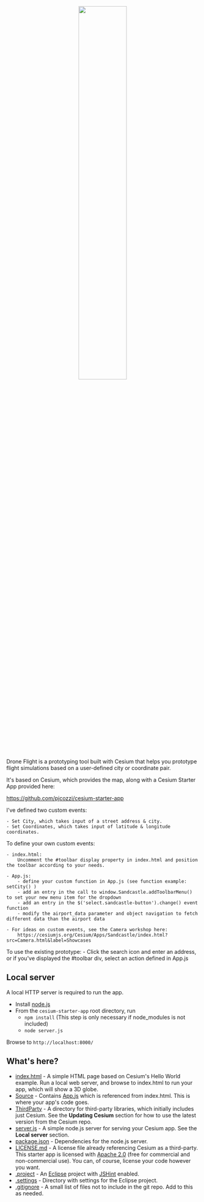 <p align="center">
<a href="http://cesiumjs.org/">
<img src="https://github.com/AnalyticalGraphicsInc/cesium/wiki/logos/Cesium_Logo_Color.jpg" width="50%" />
</a>
</p>

Drone Flight is a prototyping tool built with Cesium that helps you prototype flight simulations based on a user-defined city or coordinate pair.

It's based on Cesium, which provides the map, along with a Cesium Starter App provided here:

https://github.com/pjcozzi/cesium-starter-app

I've defined two custom events: 

	- Set City, which takes input of a street address & city.
	- Set Coordinates, which takes input of latitude & longitude coordinates.

To define your own custom events:

	- index.html:
		Uncomment the #toolbar display property in index.html and position the toolbar according to your needs.

	- App.js:
		- define your custom function in App.js (see function example: setCity() )
		- add an entry in the call to window.Sandcastle.addToolbarMenu() to set your new menu item for the dropdown
		- add an entry in the $('select.sandcastle-button').change() event function
		- modify the airport_data parameter and object navigation to fetch different data than the airport data

	- For ideas on custom events, see the Camera workshop here:
		https://cesiumjs.org/Cesium/Apps/Sandcastle/index.html?src=Camera.html&label=Showcases

To use the existing prototype:
	- Click the search icon and enter an address, or if you've displayed the #toolbar div, select an action defined in App.js

Local server
------------

A local HTTP server is required to run the app.

* Install [node.js](http://nodejs.org/)
* From the `cesium-starter-app` root directory, run
   * `npm install` (This step is only necessary if node_modules is not included)
   * `node server.js`

Browse to `http://localhost:8000/`

What's here?
------------

* [index.html](index.html) - A simple HTML page based on Cesium's Hello World example.  Run a local web server, and browse to index.html to run your app, which will show a 3D globe.
* [Source](Source/) - Contains [App.js](Source/App.js) which is referenced from index.html.  This is where your app's code goes.
* [ThirdParty](ThirdParty/) - A directory for third-party libraries, which initially includes just Cesium.  See the **Updating Cesium** section for how to use the latest version from the Cesium repo.
* [server.js](server.js) - A simple node.js server for serving your Cesium app.  See the **Local server** section.
* [package.json](package.json) - Dependencies for the node.js server.
* [LICENSE.md](LICENSE.md) - A license file already referencing Cesium as a third-party.  This starter app is licensed with [Apache 2.0](http://www.apache.org/licenses/LICENSE-2.0.html) (free for commercial and non-commercial use).  You can, of course, license your code however you want.
* [.project](.project) - An [Eclipse](http://www.eclipse.org/downloads/) project with [JSHint](http://www.jshint.com/) enabled.
* [.settings](.settings/) - Directory with settings for the Eclipse project.
* [.gitignore](.gitignore) - A small list of files not to include in the git repo.  Add to this as needed.
